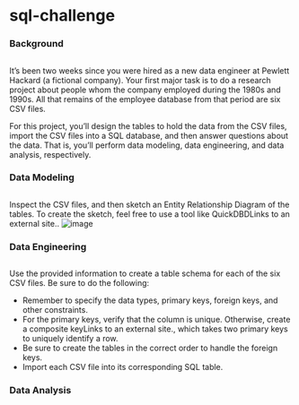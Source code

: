 # sql-challenge

### Background 
##
It’s been two weeks since you were hired as a new data engineer at Pewlett Hackard (a fictional company). Your first major task is to do a research project about people whom the company employed during the 1980s and 1990s. All that remains of the employee database from that period are six CSV files.

For this project, you’ll design the tables to hold the data from the CSV files, import the CSV files into a SQL database, and then answer questions about the data. That is, you’ll perform data modeling, data engineering, and data analysis, respectively.

### Data Modeling
## 
Inspect the CSV files, and then sketch an Entity Relationship Diagram of the tables. To create the sketch, feel free to use a tool like QuickDBDLinks to an external site..
![image](https://github.com/thesarahcain/sql-challenge/assets/148586543/143e098c-2b3d-4882-9cd6-bd3f196d0dab)

### Data Engineering 
## 
Use the provided information to create a table schema for each of the six CSV files. Be sure to do the following:
  - Remember to specify the data types, primary keys, foreign keys, and other constraints.
  - For the primary keys, verify that the column is unique. Otherwise, create a composite keyLinks to an external site., which takes two primary keys to uniquely identify a row.
  - Be sure to create the tables in the correct order to handle the foreign keys.
  - Import each CSV file into its corresponding SQL table.

### Data Analysis 
## 
